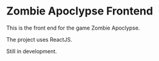 # Zombie Apoclypse Frontend

This is the front end for the game Zombie Apoclypse.

The project uses ReactJS.

Still in development.
